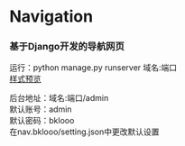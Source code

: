 # Navigation
### 基于Django开发的导航网页


运行：python manage.py runserver 域名:端口<br>
[样式预览](https://bklooo.github.io/Navigation/ "点击前往")

后台地址：域名:端口/admin<br>
默认账号：admin<br>
默认密码：bklooo<br>
在nav.bklooo/setting.json中更改默认设置<br>
